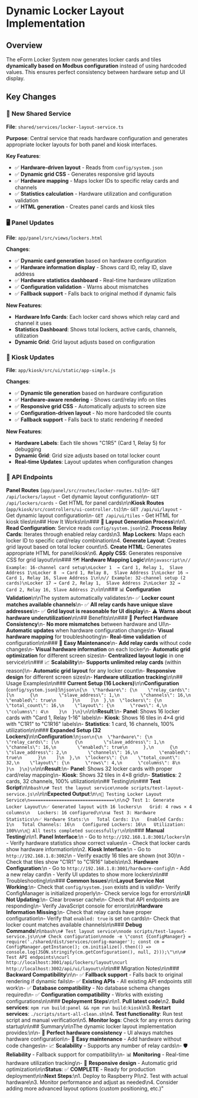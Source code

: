 # Dynamic Locker Layout Implementation

## Overview

The eForm Locker System now generates locker cards and tiles **dynamically based on Modbus configuration** instead of using hardcoded values. This ensures perfect consistency between hardware setup and UI display.

## Key Changes

### 🔧 **New Shared Service**

**File**: `shared/services/locker-layout-service.ts`

**Purpose**: Central service that reads hardware configuration and generates appropriate locker layouts for both panel and kiosk interfaces.

**Key Features**:
- ✅ **Hardware-driven layout** - Reads from `config/system.json`
- ✅ **Dynamic grid CSS** - Generates responsive grid layouts
- ✅ **Hardware mapping** - Maps locker IDs to specific relay cards and channels
- ✅ **Statistics calculation** - Hardware utilization and configuration validation
- ✅ **HTML generation** - Creates panel cards and kiosk tiles

### 🖥️ **Panel Updates**

**File**: `app/panel/src/views/lockers.html`

**Changes**:
- ✅ **Dynamic card generation** based on hardware configuration
- ✅ **Hardware information display** - Shows card ID, relay ID, slave address
- ✅ **Hardware statistics dashboard** - Real-time hardware utilization
- ✅ **Configuration validation** - Warns about mismatches
- ✅ **Fallback support** - Falls back to original method if dynamic fails

**New Features**:
- **Hardware Info Cards**: Each locker card shows which relay card and channel it uses
- **Statistics Dashboard**: Shows total lockers, active cards, channels, utilization
- **Dynamic Grid**: Grid layout adjusts based on configuration

### 📱 **Kiosk Updates**

**File**: `app/kiosk/src/ui/static/app-simple.js`

**Changes**:
- ✅ **Dynamic tile generation** based on hardware configuration
- ✅ **Hardware-aware rendering** - Shows card/relay info on tiles
- ✅ **Responsive grid CSS** - Automatically adjusts to screen size
- ✅ **Configuration-driven layout** - No more hardcoded tile counts
- ✅ **Fallback support** - Falls back to static rendering if needed

**New Features**:
- **Hardware Labels**: Each tile shows \"C1R5\" (Card 1, Relay 5) for debugging
- **Dynamic Grid**: Grid size adjusts based on total locker count
- **Real-time Updates**: Layout updates when configuration changes

### 🔌 **API Endpoints**

**Panel Routes** (`app/panel/src/routes/locker-routes.ts`):\n- `GET /api/lockers/layout` - Get dynamic layout configuration\n- `GET /api/lockers/cards` - Get HTML for panel cards\n\n**Kiosk Routes** (`app/kiosk/src/controllers/ui-controller.ts`):\n- `GET /api/ui/layout` - Get dynamic layout configuration\n- `GET /api/ui/tiles` - Get HTML for kiosk tiles\n\n## How It Works\n\n### 🔄 **Layout Generation Process**\n\n1. **Read Configuration**: Service reads `config/system.json`\n2. **Process Relay Cards**: Iterates through enabled relay cards\n3. **Map Lockers**: Maps each locker ID to specific card/relay combination\n4. **Generate Layout**: Creates grid layout based on total locker count\n5. **Create HTML**: Generates appropriate HTML for panel/kiosk\n6. **Apply CSS**: Generates responsive CSS for grid layout\n\n### 🗺️ **Hardware Mapping Logic**\n\n```javascript\n// Example: 16-channel card setup\nLocker 1  → Card 1, Relay 1,  Slave Address 1\nLocker 8  → Card 1, Relay 8,  Slave Address 1\nLocker 16 → Card 1, Relay 16, Slave Address 1\n\n// Example: 32-channel setup (2 cards)\nLocker 17 → Card 2, Relay 1,  Slave Address 2\nLocker 32 → Card 2, Relay 16, Slave Address 2\n```\n\n### 📊 **Configuration Validation**\n\nThe system automatically validates:\n- ✅ **Locker count matches available channels**\n- ✅ **All relay cards have unique slave addresses**\n- ✅ **Grid layout is reasonable for UI display**\n- ⚠️ **Warns about hardware underutilization**\n\n## Benefits\n\n### 🎯 **Perfect Hardware Consistency**\n- **No more mismatches** between hardware and UI\n- **Automatic updates** when hardware configuration changes\n- **Visual hardware mapping** for troubleshooting\n- **Real-time validation** of configuration\n\n### 🔧 **Easy Maintenance**\n- **Add relay cards** without code changes\n- **Visual hardware information** on each locker\n- **Automatic grid optimization** for different screen sizes\n- **Centralized layout logic** in one service\n\n### 📈 **Scalability**\n- **Supports unlimited relay cards** (within reason)\n- **Automatic grid layout** for any locker count\n- **Responsive design** for different screen sizes\n- **Hardware utilization tracking**\n\n## Usage Examples\n\n### **Current Setup (16 Lockers)**\n\n**Configuration** (`config/system.json`):\n```json\n{\n  \"hardware\": {\n    \"relay_cards\": [\n      {\n        \"slave_address\": 1,\n        \"channels\": 16,\n        \"enabled\": true\n      }\n    ]\n  },\n  \"lockers\": {\n    \"total_count\": 16,\n    \"layout\": {\n      \"rows\": 4,\n      \"columns\": 4\n    }\n  }\n}\n```\n\n**Result**:\n- **Panel**: Shows 16 locker cards with \"Card 1, Relay 1-16\" labels\n- **Kiosk**: Shows 16 tiles in 4×4 grid with \"C1R1\" to \"C1R16\" labels\n- **Statistics**: 1 card, 16 channels, 100% utilization\n\n### **Expanded Setup (32 Lockers)**\n\n**Configuration**:\n```json\n{\n  \"hardware\": {\n    \"relay_cards\": [\n      {\n        \"slave_address\": 1,\n        \"channels\": 16,\n        \"enabled\": true\n      },\n      {\n        \"slave_address\": 2,\n        \"channels\": 16,\n        \"enabled\": true\n      }\n    ]\n  },\n  \"lockers\": {\n    \"total_count\": 32,\n    \"layout\": {\n      \"rows\": 4,\n      \"columns\": 8\n    }\n  }\n}\n```\n\n**Result**:\n- **Panel**: Shows 32 locker cards with proper card/relay mapping\n- **Kiosk**: Shows 32 tiles in 4×8 grid\n- **Statistics**: 2 cards, 32 channels, 100% utilization\n\n## Testing\n\n### **Test Script**\n\n```bash\n# Test the layout service\nnode scripts/test-layout-service.js\n```\n\n**Expected Output**:\n```\n🧪 Testing Locker Layout Service\n================================\n\n📋 Test 1: Generate Locker Layout\n✅ Generated layout with 16 lockers\n   Grid: 4 rows × 4 columns\n   Lockers: 16 configured\n\n📊 Test 3: Hardware Statistics\n✅ Hardware Stats:\n   Total Cards: 1\n   Enabled Cards: 1\n   Total Channels: 16\n   Configured Lockers: 16\n   Utilization: 100%\n\n🎉 All tests completed successfully!\n```\n\n### **Manual Testing**\n\n1. **Panel Interface**:\n   - Go to `http://192.168.1.8:3001/lockers`\n   - Verify hardware statistics show correct values\n   - Check that locker cards show hardware information\n\n2. **Kiosk Interface**:\n   - Go to `http://192.168.1.8:3002`\n   - Verify exactly 16 tiles are shown (not 30)\n   - Check that tiles show \"C1R1\" to \"C1R16\" labels\n\n3. **Hardware Configuration**:\n   - Go to `http://192.168.1.8:3001/hardware-config`\n   - Add a new relay card\n   - Verify UI updates to show more lockers\n\n## Troubleshooting\n\n### **Common Issues**\n\n**Layout Service Not Working**:\n- Check that `config/system.json` exists and is valid\n- Verify ConfigManager is initialized properly\n- Check service logs for errors\n\n**UI Not Updating**:\n- Clear browser cache\n- Check that API endpoints are responding\n- Verify JavaScript console for errors\n\n**Hardware Information Missing**:\n- Check that relay cards have proper configuration\n- Verify that `enabled: true` is set on cards\n- Check that locker count matches available channels\n\n### **Debug Commands**\n\n```bash\n# Test layout service\nnode scripts/test-layout-service.js\n\n# Check configuration\nnode -e \"const {ConfigManager} = require('./shared/dist/services/config-manager'); const cm = ConfigManager.getInstance(); cm.initialize().then(() => console.log(JSON.stringify(cm.getConfiguration(), null, 2)));\"\n\n# Test API endpoints\ncurl http://localhost:3001/api/lockers/layout\ncurl http://localhost:3002/api/ui/layout\n```\n\n## Migration Notes\n\n### **Backward Compatibility**\n\n- ✅ **Fallback support** - Falls back to original rendering if dynamic fails\n- ✅ **Existing APIs** - All existing API endpoints still work\n- ✅ **Database compatibility** - No database schema changes required\n- ✅ **Configuration compatibility** - Works with existing configurations\n\n### **Deployment Steps**\n\n1. **Pull latest code**\n2. **Build services**: `npm run build:panel && npm run build:kiosk`\n3. **Restart services**: `./scripts/start-all-clean.sh`\n4. **Test functionality**: Run test script and manual verification\n5. **Monitor logs**: Check for any errors during startup\n\n## Summary\n\nThe dynamic locker layout implementation provides:\n\n- 🎯 **Perfect hardware consistency** - UI always matches hardware configuration\n- 🔧 **Easy maintenance** - Add hardware without code changes\n- 📈 **Scalability** - Supports any number of relay cards\n- 🛡️ **Reliability** - Fallback support for compatibility\n- 📊 **Monitoring** - Real-time hardware utilization tracking\n- 🎨 **Responsive design** - Automatic grid optimization\n\n**Status**: ✅ **COMPLETE** - Ready for production deployment\n\n**Next Steps**:\n1. Deploy to Raspberry Pi\n2. Test with actual hardware\n3. Monitor performance and adjust as needed\n4. Consider adding more advanced layout options (custom positioning, etc.)"